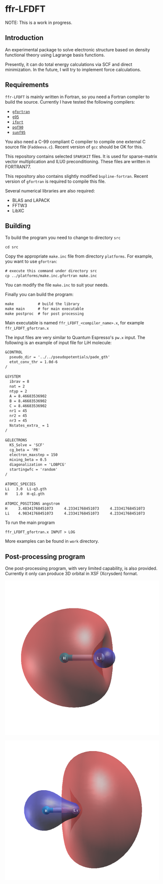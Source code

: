 # ffr-LFDFT

NOTE: This is a work in progress.

## Introduction

An experimental package to solve electronic structure based on density functional theory
using Lagrange basis functions.

Presently, it can do total energy calculations via SCF and direct minimization.
In the future, I will try to implement force calculations.

## Requirements

`ffr-LFDFT` is mainly written in Fortran, so you need a Fortran compiler to build
the source.
Currently I have tested the following compilers:
- [`gfortran`](https://gcc.gnu.org/fortran/)
- [`g95`](www.g95.org)
- [`ifort`](https://software.intel.com/en-us/fortran-compilers)
- [`pgf90`](https://www.pgroup.com/products/community.htm)
- [`sunf95`](http://www.oracle.com/technetwork/server-storage/developerstudio/downloads/index.html)

You also need a C-99 compliant C compiler to compile one external C source file (`Faddeeva.c`).
Recent version of `gcc` should be OK for this.

This repository contains selected `SPARSKIT` files. It is used for sparse-matrix vector
multiplication and ILU0 preconditioning. These files are written in FORTRAN77.

This repository also contains
slightly modified `bspline-fortran`.
Recent version of `gfortran` is required to compile this file.

Several numerical libraries are also required:
- BLAS and LAPACK
- FFTW3
- LibXC

## Building

To build the program you need to change to directory `src`
```
cd src
```

Copy the appropriate `make.inc` file from directory `platforms`.
For example, you want to use `gfortran`:
```
# execute this command under directory src
cp ../platforms/make.inc.gfortran make.inc
```
You can modify the file `make.inc` to suit your needs.

Finally you can build the program:
```
make           # build the library
make main      # for main executable
make postproc  # for post processing
```

Main executable is named `ffr_LFDFT_<compiler_name>.x`, for example `ffr_LFDFT_gfortran.x`

The input files are very similar to Quantum Espresso's `pw.x` input.
The following is an example of input file for LiH molecule:
```
&CONTROL
  pseudo_dir = '../../pseudopotentials/pade_gth'
  etot_conv_thr = 1.0d-6
/

&SYSTEM
  ibrav = 8
  nat = 2
  ntyp = 2
  A = 8.46683536902
  B = 8.46683536902
  C = 8.46683536902
  nr1 = 45
  nr2 = 45
  nr3 = 45
  Nstates_extra_ = 1
/

&ELECTRONS
  KS_Solve = 'SCF'
  cg_beta = 'PR'
  electron_maxstep = 150
  mixing_beta = 0.5
  diagonalization = 'LOBPCG'
  startingwfc = 'random'
/

ATOMIC_SPECIES
Li   3.0  Li-q3.gth
H    1.0  H-q1.gth

ATOMIC_POSITIONS angstrom
H     3.48341768451073     4.23341768451073     4.23341768451073
Li    4.98341768451073     4.23341768451073     4.23341768451073
```

To run the main program

```
ffr_LFDFT_gfortran.x INPUT > LOG
```

More examples can be found in `work` directory.

## Post-processing program

One post-processing program, with very limited capability, is also provided.
Currently it only can produce 3D orbital in XSF (Xcrysden) format.

![HOMO of LiH](images/LiH_HOMO.png)

![LUMO of LiH](images/LiH_LUMO.png)
